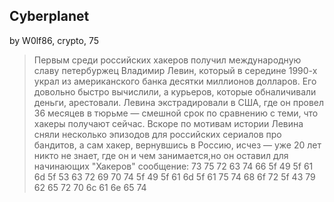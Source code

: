 ## Cyberplanet
by W0lf86, crypto, 75

>Первым среди российских хакеров получил международную славу петербуржец Владимир Левин, который в середине 1990-х украл из американского банка десятки миллионов долларов. Его довольно быстро вычислили, а курьеров, которые обналичивали деньги, арестовали. Левина экстрадировали в США, где он провел 36 месяцев в тюрьме — смешной срок по сравнению с теми, что хакеры получают сейчас. Вскоре по мотивам истории Левина сняли несколько эпизодов для российских сериалов про бандитов, а сам хакер, вернувшись в Россию, исчез — уже 20 лет никто не знает, где он и чем занимается,но он оставил для начинающих "Хакеров" сообщение:
73 75 72 63 74 66 5f 49 5f 61 6d 5f 53 63 72 69 70 74 5f 49 5f 61 6d 5f 61 75 74 68 6f 72 5f 43 79 62 65 72 70 6c 61 6e 65 74